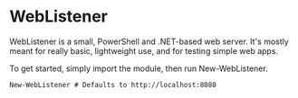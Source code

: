 # WebListener
WebListener is a small, PowerShell and .NET-based web server. It's mostly meant for really basic, lightweight use, and for testing simple web apps. 

To get started, simply import the module, then run New-WebListener.

```
New-WebListener # Defaults to http://localhost:8080
```
